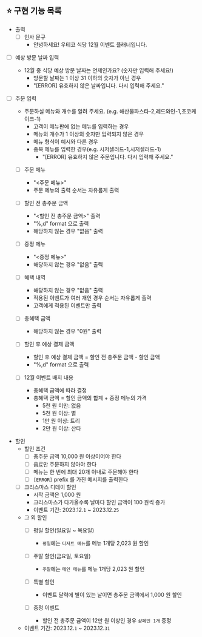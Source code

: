 ## ⭐ 구현 기능 목록
  
- 출력
  - [ ] 인사 문구
    - 안녕하세요! 우테코 식당 12월 이벤트 플래너입니다.
    
- [ ] 예상 방문 날짜 입력
  - 12월 중 식당 예상 방문 날짜는 언제인가요? (숫자만 입력해 주세요!)
    - 방문할 날짜는 1 이상 31 이하의 숫자가 아닌 경우
    - "[ERROR] 유효하지 않은 날짜입니다. 다시 입력해 주세요."
    
- [ ] 주문 입력
  - 주문하실 메뉴와 개수를 알려 주세요. (e.g. 해산물파스타-2,레드와인-1,초코케이크-1)
    - 고객이 메뉴판에 없는 메뉴를 입력하는 경우
    - 메뉴의 개수가 1 이상의 숫자만 입력되지 않은 경우
    - 메뉴 형식이 예시와 다른 경우
    - 중복 메뉴를 입력한 경우(e.g. 시저샐러드-1,시저샐러드-1)
      - "[ERROR] 유효하지 않은 주문입니다. 다시 입력해 주세요."

  - [ ] 주문 메뉴
    - "<주문 메뉴>"
    - 주문 메뉴의 출력 순서는 자유롭게 출력

  - [ ] 할인 전 총주문 금액
    - "<할인 전 총주문 금액>" 출력
    - "%,d" format 으로 출력
    - 해당하지 않는 경우 "없음" 출력

  - [ ] 증정 메뉴
    - "<증정 메뉴>"
    - 해당하지 않는 경우 "없음" 출력

  - [ ] 혜택 내역
    - 해당하지 않는 경우 "없음" 출력
    - 적용된 이벤트가 여러 개인 경우 순서는 자유롭게 출력
    - 고객에게 적용된 이벤트만 출력

  - [ ] 총혜택 금액
    -  해당하지 않는 경우 "0원" 출력
  
  - [ ] 할인 후 예상 결제 금액
    - 할인 후 예상 결제 금액 = 할인 전 총주문 금액 - 할인 금액
    - "%,d" format 으로 출력
    
  - [ ] 12월 이벤트 배지 내용
    - 총혜택 금액에 따라 결정
    - 총혜택 금액 = 할인 금액의 합계 + 증정 메뉴의 가격
      - 5천 원 미만: 없음
      - 5천 원 이상: 별
      - 1만 원 이상: 트리
      - 2만 원 이상: 산타

- 할인
    - 할인 조건
        - [ ] 총주문 금액 10,000 원 이상이어야 한다
        - [ ] 음료만 주문하지 않아야 한다
        - [ ] 메뉴는 한 번에 최대 20개 이내로 주문해야 한다
        - [ ] `[ERROR]` prefix 를 가진 메시지를 출력한다

    - [ ] 크리스마스 디데이 할인
        - 시작 금액은 1,000 원
        - 크리스마스가 다가올수록 날마다 할인 금액이 100 원씩 증가
        - 이벤트 기간: 2023.12.`1` ~ 2023.12.`25`

    - 그 외 할인
        - [ ] 평일 할인(일요일 ~ 목요일)
            - `평일`에는 `디저트 메뉴`를 메뉴 1개당 2,023 원 할인

        - [ ] 주말 할인(금요일, 토요일)
            - `주말`에는 `메인 메뉴`를 메뉴 1개당 2,023 원 할인

        - [ ] 특별 할인
            - 이벤트 달력에 별이 있는 날이면 총주문 금액에서 1,000 원 할인

        - [ ] 증정 이벤트
            - 할인 전 총주문 금액이 12만 원 이상인 경우 `샴페인 1개` 증정

    - 이벤트 기간: 2023.12.`1` ~ 2023.12.`31`